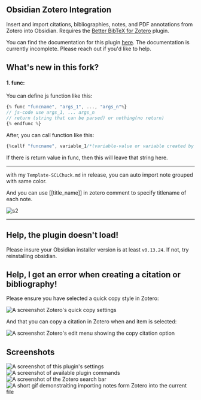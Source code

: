 ## Obsidian Zotero Integration

Insert and import citations, bibliographies, notes, and PDF annotations from Zotero into Obsidian. Requires the [Better BibTeX for Zotero](https://retorque.re/zotero-better-bibtex/installation/) plugin.

You can find the documentation for this plugin [here](https://github.com/mgmeyers/obsidian-zotero-integration/blob/main/docs/README.md). The documentation is currently incomplete. Please reach out if you'd like to help.

## What's new in this fork?
#### 1. func:

You can define js function like this:
```js
{% func "funcname", "args_1", ..., "args_n"%}
// js-code use args_1, ... args_n
// return (string that can be parsed) or nothing(no return)
{% endfunc %}
```

After, you can call function like this:
```js
{%callf "funcname", variable_1/*(variable-value or variable created by {%set%})*/, ..., variable_n%}
```
If there is return value in func, then this will leave that string here.

---

with my `Template-SCLChuck.md` in release, you can auto import note grouped with same color.

And you can use [[title_name]] in zotero comment to specify titlename of each note.

![s2](https://github.com/sclchuck/obsidian-zotero-integration-sclchuck/assets/51391741/ede03080-35f5-47f6-a831-8c3c6746dc5e)

---

## Help, the plugin doesn't load!

Please insure your Obsidian installer version is at least `v0.13.24`. If not, try reinstalling obsidian.

## Help, I get an error when creating a citation or bibliography!

Please ensure you have selected a quick copy style in Zotero:

<img src="https://raw.githubusercontent.com/mgmeyers/obsidian-zotero-integration/main/screenshots/04.png" alt="A screenshot Zotero's quick copy settings">

And that you can copy a citation in Zotero when and item is selected:

<img src="https://raw.githubusercontent.com/mgmeyers/obsidian-zotero-integration/main/screenshots/05.png" alt="A screenshot Zotero's edit menu showing the copy citation option">


## Screenshots

<img src="https://raw.githubusercontent.com/mgmeyers/obsidian-zotero-integration/main/screenshots/01.png" alt="A screenshot of this plugin's settings">

<img src="https://raw.githubusercontent.com/mgmeyers/obsidian-zotero-integration/main/screenshots/02.png" alt="A screenshot of available plugin commands">

<img src="https://raw.githubusercontent.com/mgmeyers/obsidian-zotero-integration/main/screenshots/03.png" alt="A screenshot of the Zotero search bar">

<img src="https://raw.githubusercontent.com/mgmeyers/obsidian-zotero-integration/main/screenshots/demo.gif" alt="A short gif demonstraiting importing notes form Zotero into the current file">
